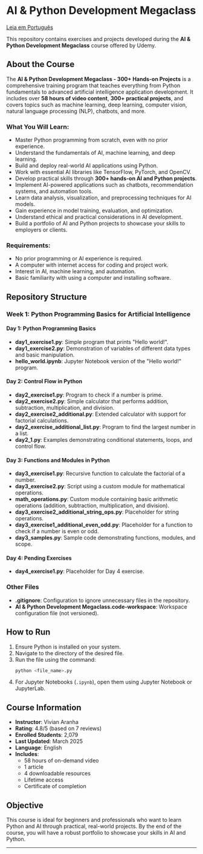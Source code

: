 # AI & Python Development Megaclass

[Leia em Português](README.pt-br.md)

This repository contains exercises and projects developed during the **AI & Python Development Megaclass** course offered by Udemy.

## About the Course

The **AI & Python Development Megaclass - 300+ Hands-on Projects** is a comprehensive training program that teaches everything from Python fundamentals to advanced artificial intelligence application development. It includes over **58 hours of video content**, **300+ practical projects**, and covers topics such as machine learning, deep learning, computer vision, natural language processing (NLP), chatbots, and more.

### What You Will Learn:
- Master Python programming from scratch, even with no prior experience.
- Understand the fundamentals of AI, machine learning, and deep learning.
- Build and deploy real-world AI applications using Python.
- Work with essential AI libraries like TensorFlow, PyTorch, and OpenCV.
- Develop practical skills through **300+ hands-on AI and Python projects**.
- Implement AI-powered applications such as chatbots, recommendation systems, and automation tools.
- Learn data analysis, visualization, and preprocessing techniques for AI models.
- Gain experience in model training, evaluation, and optimization.
- Understand ethical and practical considerations in AI development.
- Build a portfolio of AI and Python projects to showcase your skills to employers or clients.

### Requirements:
- No prior programming or AI experience is required.
- A computer with internet access for coding and project work.
- Interest in AI, machine learning, and automation.
- Basic familiarity with using a computer and installing software.

## Repository Structure

### Week 1: Python Programming Basics for Artificial Intelligence
#### Day 1: Python Programming Basics
- **day1_exercise1.py**: Simple program that prints "Hello world!".
- **day1_exercise2.py**: Demonstration of variables of different data types and basic manipulation.
- **hello_world.ipynb**: Jupyter Notebook version of the "Hello world!" program.

#### Day 2: Control Flow in Python
- **day2_exercise1.py**: Program to check if a number is prime.
- **day2_exercise2.py**: Simple calculator that performs addition, subtraction, multiplication, and division.
- **day2_exercise2_additional.py**: Extended calculator with support for factorial calculations.
- **day2_exercise_additional_list.py**: Program to find the largest number in a list.
- **day2_1.py**: Examples demonstrating conditional statements, loops, and control flow.

#### Day 3: Functions and Modules in Python
- **day3_exercise1.py**: Recursive function to calculate the factorial of a number.
- **day3_exercise2.py**: Script using a custom module for mathematical operations.
- **math_operations.py**: Custom module containing basic arithmetic operations (addition, subtraction, multiplication, and division).
- **day3_exercise2_additional_string_ops.py**: Placeholder for string operations.
- **day3_exercise1_additional_even_odd.py**: Placeholder for a function to check if a number is even or odd.
- **day3_samples.py**: Sample code demonstrating functions, modules, and scope.

#### Day 4: Pending Exercises
- **day4_exercise1.py**: Placeholder for Day 4 exercise.

### Other Files
- **.gitignore**: Configuration to ignore unnecessary files in the repository.
- **AI & Python Development Megaclass.code-workspace**: Workspace configuration file (not versioned).

## How to Run
1. Ensure Python is installed on your system.
2. Navigate to the directory of the desired file.
3. Run the file using the command:
   ```bash
   python <file_name>.py
   ```
4. For Jupyter Notebooks (`.ipynb`), open them using Jupyter Notebook or JupyterLab.

## Course Information
- **Instructor**: Vivian Aranha
- **Rating**: 4.8/5 (based on 7 reviews)
- **Enrolled Students**: 2,079
- **Last Updated**: March 2025
- **Language**: English
- **Includes**:
  - 58 hours of on-demand video
  - 1 article
  - 4 downloadable resources
  - Lifetime access
  - Certificate of completion

## Objective
This course is ideal for beginners and professionals who want to learn Python and AI through practical, real-world projects. By the end of the course, you will have a robust portfolio to showcase your skills in AI and Python.

---
